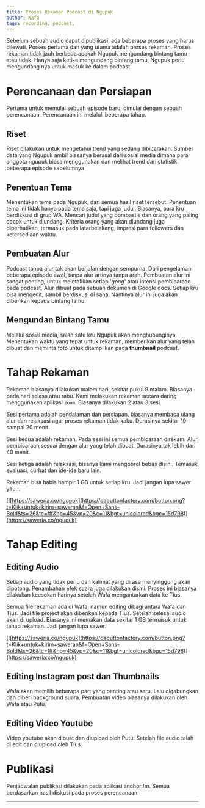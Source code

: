 ```yaml
---
title: Proses Rekaman Podcast di Ngupuk
author: Wafa
tags: recording, podcast,
---
```


Sebelum sebuah audio dapat dipublikasi,
ada beberapa proses yang harus dilewati.
Porses pertama dan yang utama adalah proses rekaman.
Proses rekaman tidak jauh berbeda apakah Ngupuk mengundang
bintang tamu atau tidak.
Hanya saja ketika mengundang bintang tamu,
Ngupuk perlu mengundang nya untuk masuk ke dalam podcast

# Perencanaan dan Persiapan

Pertama untuk memulai sebuah episode baru,
dimulai dengan sebuah perencanaan.
Perencanaan ini melaluli beberapa tahap.

## Riset

Riset dilakukan untuk mengetahui trend yang sedang dibicarakan.
Sumber data yang Ngupuk ambil biasanya berasal dari sosial media
dimana para anggota ngupuk biasa menggunakan dan
melihat trend dari statistik beberapa episode sebelumnya

## Penentuan Tema

Menentukan tema pada Ngupuk, dari semua hasil riset tersebut.
Penentuan tema ini tidak hanya pada tema saja, tapi juga judul.
Biasanya, para kru berdiskusi di grup WA.
Mencari judul yang bombastis dan orang yang paling cocok untuk diundang.
Kriteria orang yang akan diundang juga diperhatikan,
termasuk pada latarbelakang, impresi para followers dan ketersediaan waktu.

## Pembuatan Alur

Podcast tanpa alur tak akan berjalan dengan sempurna.
Dari pengelaman beberapa episode awal, tanpa alur artinya tanpa arah.
Pembuatan alur ini sangat penting, untuk meletakkan setiap '_gong_' atau
intensi pembicaraan pada podcast.
Alur dibuat pada sebuah dokumen di Google docs.
Setiap kru bisa mengedit, sambil berdiskusi di sana.
Nantinya alur ini juga akan diberikan kepada bintang tamu.

## Mengundan Bintang Tamu

Melalui sosial media, salah satu kru Ngupuk akan menghubunginya.
Menentukan waktu yang tepat untuk rekaman,
memberikan alur yang telah dibuat dan
meminta foto untuk ditampilkan pada **thumbnail** podcast.

# Tahap Rekaman

Rekaman biasanya dilakukan malam hari, sekitar pukul 9 malam.
Biasanya pada hari selasa atau rabu.
Kami melakukan rekaman secara daring menggunakan aplikasi `zoom`.
Biasanya dilakukan 2 atau 3 sesi.

Sesi pertama adalah pendalaman dan persiapan,
biasanya membaca ulang alur dan relaksasi
agar proses rekaman tidak kaku. Durasinya sekitar 10 sampai 20 menit.

Sesi kedua adalah rekaman.
Pada sesi ini semua pembicaraan direkam.
Alur pembicaraan sesuai dengan alur yang telah dibuat.
Durasinya tak lebih dari 40 menit.

Sesi ketiga adalah relaksasi, bisanya kami mengobrol bebas disini.
Temasuk evaluasi, curhat dan ide-ide baru lain.

Rekaman bisa habis hampir 1 GB untuk setiap kru.
Jadi jangan lupa sawer yau...

[![https://saweria.co/ngupuk](https://dabuttonfactory.com/button.png?t=Klik+untuk+kirim+saweran&f=Open+Sans-Bold&ts=26&tc=fff&hp=45&vp=20&c=11&bgt=unicolored&bgc=15d798)](https://saweria.co/ngupuk)

# Tahap Editing

## Editing Audio

Setiap audio yang tidak perlu dan
kalimat yang dirasa menyinggung akan dipotong.
Penambahan efek suara juga dilakukan disini.
Proses ini biasanya dilakukan keesokan harinya setelah
Wafa mengantarkan data ke Tius.

Semua file rekaman ada di Wafa,
namun editing dibagi antara Wafa dan Tius.
Jadi file project akan diberikan kepada Tius.
Setelah selesai audio akan di upload.
Biasanya ini memakan data sekitar 1 GB termasuk untuk tahap rekaman.
Jadi jangan lupa sawer.

[![https://saweria.co/ngupuk](https://dabuttonfactory.com/button.png?t=Klik+untuk+kirim+saweran&f=Open+Sans-Bold&ts=26&tc=fff&hp=45&vp=20&c=11&bgt=unicolored&bgc=15d798)](https://saweria.co/ngupuk)

## Editing Instagram post dan Thumbnails

Wafa akan memilih beberapa part yang penting atau seru.
Lalu digabungkan dan diberi background suara.
Pembuatan video biasanya dilakukan oleh Wafa atau Putu.

## Editing Video Youtube

Video youtube akan dibuat dan diupload oleh Putu.
Setelah file audio telah di edit dan diupload oleh Tius.

# Publikasi

Penjadwalan publikasi dilakukan pada aplikasi anchor.fm.
Semua berdasarkan hasil diskusi pada proses perencanaan.

---
